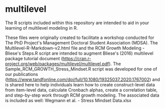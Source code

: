 # multilevel
The R scripts included within this repository are intended to aid in your learning of multilevel modeling in R.

These files were originally created to facilitate a workshop conducted for The PhD Project's Management Doctoral Student Association (MDSA). The Multilevel-R-Markdown-v2.html file and the RCM Growth Modeling - Bliese's Steps.R script are intended to augment Bliese's (2016) multilevel package tutorial document (https://cran.r-project.org/web/packages/multilevel/multilevel.pdf). The Sample_RCM_GROWTH_Stress_Mindset.R script was developed for one of our publications (https://www.tandfonline.com/doi/full/10.1080/19325037.2020.1767002) and is shared here to help individuals learn how to create construct-level data from item-level data, calculate Cronbach alphas, create a correlation table, and step-by-step work through RCM growth modeling. The associated data is included as well: Wegmann et al. - Stress Mindset Data.xlsx
